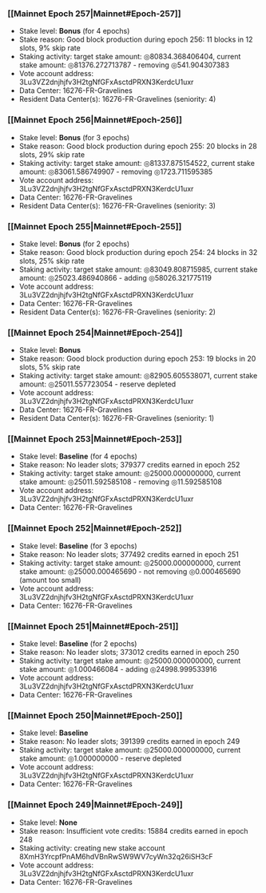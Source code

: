 ### [[Mainnet Epoch 257|Mainnet#Epoch-257]]
* Stake level: **Bonus** (for 4 epochs)
* Stake reason: Good block production during epoch 256: 11 blocks in 12 slots, 9% skip rate
* Staking activity: target stake amount: ◎80834.368406404, current stake amount: ◎81376.272713787 - removing ◎541.904307383
* Vote account address: 3Lu3VZ2dnjhjfv3H2tgNfGFxAsctdPRXN3KerdcU1uxr
* Data Center: 16276-FR-Gravelines
* Resident Data Center(s): 16276-FR-Gravelines (seniority: 4)
### [[Mainnet Epoch 256|Mainnet#Epoch-256]]
* Stake level: **Bonus** (for 3 epochs)
* Stake reason: Good block production during epoch 255: 20 blocks in 28 slots, 29% skip rate
* Staking activity: target stake amount: ◎81337.875154522, current stake amount: ◎83061.586749907 - removing ◎1723.711595385
* Vote account address: 3Lu3VZ2dnjhjfv3H2tgNfGFxAsctdPRXN3KerdcU1uxr
* Data Center: 16276-FR-Gravelines
* Resident Data Center(s): 16276-FR-Gravelines (seniority: 3)
### [[Mainnet Epoch 255|Mainnet#Epoch-255]]
* Stake level: **Bonus** (for 2 epochs)
* Stake reason: Good block production during epoch 254: 24 blocks in 32 slots, 25% skip rate
* Staking activity: target stake amount: ◎83049.808715985, current stake amount: ◎25023.486940866 - adding ◎58026.321775119
* Vote account address: 3Lu3VZ2dnjhjfv3H2tgNfGFxAsctdPRXN3KerdcU1uxr
* Data Center: 16276-FR-Gravelines
* Resident Data Center(s): 16276-FR-Gravelines (seniority: 2)
### [[Mainnet Epoch 254|Mainnet#Epoch-254]]
* Stake level: **Bonus**
* Stake reason: Good block production during epoch 253: 19 blocks in 20 slots, 5% skip rate
* Staking activity: target stake amount: ◎82905.605538071, current stake amount: ◎25011.557723054 - reserve depleted
* Vote account address: 3Lu3VZ2dnjhjfv3H2tgNfGFxAsctdPRXN3KerdcU1uxr
* Data Center: 16276-FR-Gravelines
* Resident Data Center(s): 16276-FR-Gravelines (seniority: 1)
### [[Mainnet Epoch 253|Mainnet#Epoch-253]]
* Stake level: **Baseline** (for 4 epochs)
* Stake reason: No leader slots; 379377 credits earned in epoch 252
* Staking activity: target stake amount: ◎25000.000000000, current stake amount: ◎25011.592585108 - removing ◎11.592585108
* Vote account address: 3Lu3VZ2dnjhjfv3H2tgNfGFxAsctdPRXN3KerdcU1uxr
* Data Center: 16276-FR-Gravelines
### [[Mainnet Epoch 252|Mainnet#Epoch-252]]
* Stake level: **Baseline** (for 3 epochs)
* Stake reason: No leader slots; 377492 credits earned in epoch 251
* Staking activity: target stake amount: ◎25000.000000000, current stake amount: ◎25000.000465690 - not removing ◎0.000465690 (amount too small)
* Vote account address: 3Lu3VZ2dnjhjfv3H2tgNfGFxAsctdPRXN3KerdcU1uxr
* Data Center: 16276-FR-Gravelines
### [[Mainnet Epoch 251|Mainnet#Epoch-251]]
* Stake level: **Baseline** (for 2 epochs)
* Stake reason: No leader slots; 373012 credits earned in epoch 250
* Staking activity: target stake amount: ◎25000.000000000, current stake amount: ◎1.000466084 - adding ◎24998.999533916
* Vote account address: 3Lu3VZ2dnjhjfv3H2tgNfGFxAsctdPRXN3KerdcU1uxr
* Data Center: 16276-FR-Gravelines
### [[Mainnet Epoch 250|Mainnet#Epoch-250]]
* Stake level: **Baseline**
* Stake reason: No leader slots; 391399 credits earned in epoch 249
* Staking activity: target stake amount: ◎25000.000000000, current stake amount: ◎1.000000000 - reserve depleted
* Vote account address: 3Lu3VZ2dnjhjfv3H2tgNfGFxAsctdPRXN3KerdcU1uxr
* Data Center: 16276-FR-Gravelines
### [[Mainnet Epoch 249|Mainnet#Epoch-249]]
* Stake level: **None**
* Stake reason: Insufficient vote credits: 15884 credits earned in epoch 248
* Staking activity: creating new stake account 8XmH3YrcpfPnAM6hdVBnRwSW9WV7cyWn32q26iSH3cF
* Vote account address: 3Lu3VZ2dnjhjfv3H2tgNfGFxAsctdPRXN3KerdcU1uxr
* Data Center: 16276-FR-Gravelines